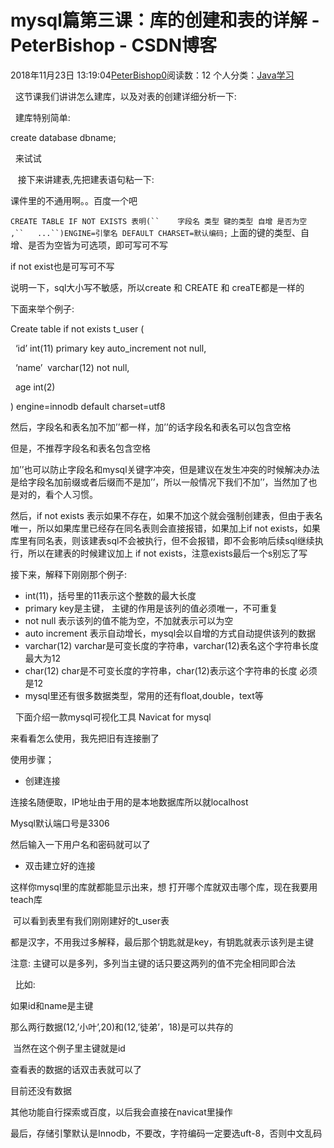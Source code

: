# mysql篇第三课：库的创建和表的详解 - PeterBishop - CSDN博客





2018年11月23日 13:19:04[PeterBishop0](https://me.csdn.net/qq_40061421)阅读数：12
个人分类：[Java学习](https://blog.csdn.net/qq_40061421/article/category/8087498)









  这节课我们讲讲怎么建库，以及对表的创建详细分析一下:



  建库特别简单:

create database dbname;



  来试试



   接下来讲建表,先把建表语句粘一下:

课件里的不通用啊。。百度一个吧


`CREATE TABLE IF NOT EXISTS 表明(``    字段名 类型 键的类型 自增 是否为空 ,``   ...``)ENGINE=引擎名 DEFAULT CHARSET=默认编码;`
上面的键的类型、自增、是否为空皆为可选项，即可写可不写

if not exist也是可写可不写

说明一下，sql大小写不敏感，所以create 和 CREATE 和 creaTE都是一样的

下面来举个例子:

Create table if not exists t_user (

  ‘id’ int(11) primary key auto_increment not null,

  ‘name’  varchar(12) not null,

  age int(2)

) engine=innodb default charset=utf8



然后，字段名和表名加不加’’都一样，加’’的话字段名和表名可以包含空格

但是，不推荐字段名和表名包含空格

加’’也可以防止字段名和mysql关键字冲突，但是建议在发生冲突的时候解决办法是给字段名加前缀或者后缀而不是加’’，所以一般情况下我们不加’’，当然加了也是对的，看个人习惯。



然后，if not exists 表示如果不存在，如果不加这个就会强制创建表，但由于表名唯一，所以如果库里已经存在同名表则会直接报错，如果加上if not exists，如果库里有同名表，则该建表sql不会被执行，但不会报错，即不会影响后续sql继续执行，所以在建表的时候建议加上 if not exists，注意exists最后一个s别忘了写



接下来，解释下刚刚那个例子:
- int(11)，括号里的11表示这个整数的最大长度
- primary key是主键， 主键的作用是该列的值必须唯一，不可重复
- not null 表示该列的值不能为空，不加就表示可以为空
- auto increment 表示自动增长，mysql会以自增的方式自动提供该列的数据
- varchar(12) varchar是可变长度的字符串，varchar(12)表名这个字符串长度最大为12
- char(12) char是不可变长度的字符串，char(12)表示这个字符串的长度 必须是12
- mysql里还有很多数据类型，常用的还有float,double，text等



  下面介绍一款mysql可视化工具 Navicat for mysql





来看看怎么使用，我先把旧有连接删了

使用步骤；
- 创建连接



连接名随便取，IP地址由于用的是本地数据库所以就localhost

Mysql默认端口号是3306

然后输入一下用户名和密码就可以了


- 双击建立好的连接



这样你mysql里的库就都能显示出来，想 打开哪个库就双击哪个库，现在我要用teach库



 可以看到表里有我们刚刚建好的t_user表



都是汉字，不用我过多解释，最后那个钥匙就是key，有钥匙就表示该列是主键



注意: 主键可以是多列，多列当主键的话只要这两列的值不完全相同即合法

  比如:

如果id和name是主键

那么两行数据(12,’小叶’,20)和(12,’徒弟’，18)是可以共存的

 当然在这个例子里主键就是id



查看表的数据的话双击表就可以了



目前还没有数据

其他功能自行探索或百度，以后我会直接在navicat里操作

最后，存储引擎默认是Innodb，不要改，字符编码一定要选uft-8，否则中文乱码




